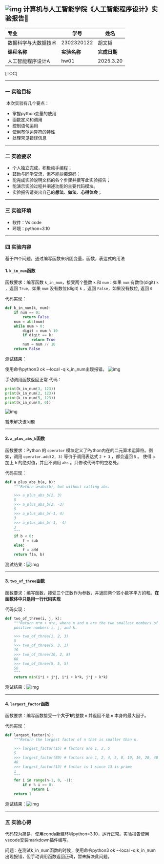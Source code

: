 ## ![img](https://cnchen2000.oss-cn-shanghai.aliyuncs.com/img/logo.png)      计算机与人工智能学院《人工智能程序设计》实验报告📝

| 专业                 | 学号         | 姓名         |
| :------------------- | ------------ | ------------ |
| 数据科学与大数据技术 | 2302320122   | 胡文韬       |
| **课程名称**         | **实验名称** | **完成日期** |
| 人工智能程序设计A        | hw01       | 2025.3.20    |



[TOC]

---



### 一 实验目标

​	本次实验有几个要点：

- 掌握python变量的使用
- 函数定义和调用
- 控制语句运用
- 使用布尔运算符的特性
- 处理常见错误信息

---



### 二 实验要求

- 个人独立完成，积极动手编程；
- 鼓励与同学交流，但不能抄袭源码；
- 能完成实验说明文档的各个步骤并撰写此实验报告；
- 能演示实验过程并阐述功能的主要代码模块。
- 实验报告请突出自己的**想法**、**做法**、**心得体会**；

---



### 三 实验环境

- 软件：Vs code
- 环境：python=3.10

---



### 四 实验内容 

基于四个问题，通过编写函数来巩固变量，函数，表达式的用法

#### 1. **`k_in_num`函数**

函数要求：编写函数 `k_in_num`，接受两个整数 `k` 和 `num`：如果 `num` 有数位(digit)  `k` ，返回 `True`，如果 `num` 没有数位(digit) `k` ，返回 `False`，如果没有数位, 返回 `0`

代码实现：

```python
def k_in_num(k, num):
    if num == 0:
        return False
    num = abs(num)
    while num > 0:
        digit = num % 10
        if digit == k:
            return True
        num = num // 10
    return False
```

测试结果：

使用命令python3 ok --local -q k_in_num出现报错。
![img](https://github.com/Victor-Tau/cs61a/blob/master/%E5%AE%9E%E9%AA%8C%E6%8A%A5%E5%91%8A/figs/hw01/4.png?raw=True)

手动调用函数返回正常
代码：

```python
print(k_in_num(3, 123)) 
print(k_in_num(2, 123)) 
print(k_in_num(5, 123)) 
print(k_in_num(0, 0)) 
```

![img](https://github.com/Victor-Tau/cs61a/blob/master/%E5%AE%9E%E9%AA%8C%E6%8A%A5%E5%91%8A/figs/hw01/5.png?raw=True)

暂未解决该问题

---

#### 2. **`a_plus_abs_b`函数**

函数要求：Python 的 `operator` 模块定义了Python内在的二元算术运算符。例如，调用 `operator.add(2, 3)` 等价于调用表达式 `2 + 3` ，都会返回 `5` 。 使得 `a` 加上 `b` 的绝对值，并且不调用 `abs` 。只修改代码中的空格处。

代码实现：

```python
def a_plus_abs_b(a, b):
    """Return a+abs(b), but without calling abs.

    >>> a_plus_abs_b(2, 3)
    5
    >>> a_plus_abs_b(2, -3)
    5
    >>> a_plus_abs_b(-1, 4)
    3
    >>> a_plus_abs_b(-1, -4)
    3
    """
    if b < 0:
        f = sub
    else:
        f = add
    return f(a, b)
```

测试结果：![img](https://github.com/Victor-Tau/cs61a/blob/master/%E5%AE%9E%E9%AA%8C%E6%8A%A5%E5%91%8A/figs/hw01/1.png?raw=True)

---

#### 3. **`two_of_three`函数**

函数要求：编写函数，接受三个正数作为参数，并返回两个较小数字平方的和。**在函数体中只是用一行代码实现**

代码实现：

```python
def two_of_three(i, j, k):
    """Return m*m + n*n, where m and n are the two smallest members of the
    positive numbers i, j, and k.

    >>> two_of_three(1, 2, 3)
    5
    >>> two_of_three(5, 3, 1)
    10
    >>> two_of_three(10, 2, 8)
    68
    >>> two_of_three(5, 5, 5)
    50
    """
    return min(i*i + j*j, i*i + k*k, j*j + k*k)
```

测试结果：![img](https://github.com/Victor-Tau/cs61a/blob/master/%E5%AE%9E%E9%AA%8C%E6%8A%A5%E5%91%8A/figs/hw01/3.png?raw=True)

---

#### 4. **`largest_factor`函数**

函数要求：编写函数接受一个**大于1**的整数 `n` 并返回不是 `n` 本身的最大因子。 

代码实现：

```python
def largest_factor(n):
    """Return the largest factor of n that is smaller than n.

    >>> largest_factor(15) # factors are 1, 3, 5
    5
    >>> largest_factor(80) # factors are 1, 2, 4, 5, 8, 10, 16, 20, 40
    40
    >>> largest_factor(13) # factor is 1 since 13 is prime
    1
    """
    for i in range(n-1, 0, -1):
        if n % i == 0:
            return i
    return 1 
```

测试结果：![img](https://github.com/Victor-Tau/cs61a/blob/master/%E5%AE%9E%E9%AA%8C%E6%8A%A5%E5%91%8A/figs/hw01/2.png?raw=True)

---


### 五 实验心得

代码较为简易，使用conda新建环境python=3.10，运行正常。实验报告使用vscode安装markdown插件编写。

问题：在测试k_in_num函数的时候，使用命令python3 ok --local -q k_in_num出现报错，但手动调用函数返回正确，暂未解决此问题。



